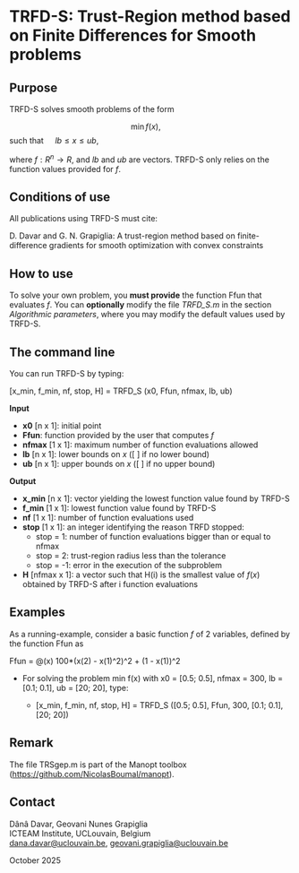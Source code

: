 # TRFD-S: Trust-Region method based on Finite Differences for Smooth problems
## Purpose

TRFD-S solves smooth problems of the form

$$\min f(x), \quad$$ such that $\quad lb \leq x \leq ub$,

where $f:R^n \to R$, and $lb$ and $ub$ are vectors. TRFD-S only relies on the function values provided for $f$.

## Conditions of use

All publications using TRFD-S must cite:

D. Davar and G. N. Grapiglia: A trust-region method based on finite-difference gradients for smooth optimization with convex constraints

## How to use

To solve your own problem, you **must provide** the function Ffun that evaluates $f$. You can **optionally** modify the file _TRFD_S.m_ in the section _Algorithmic parameters_, where you may modify the default values used by TRFD-S.

## The command line 
 
You can run TRFD-S by typing:

[x_min, f_min, nf, stop, H] = TRFD_S (x0, Ffun, nfmax, lb, ub)

**Input**

- **x0** [n x 1]: initial point
- **Ffun**: function provided by the user that computes $f$
- **nfmax** [1 x 1]: maximum number of function evaluations allowed
- **lb** [n x 1]: lower bounds on $x$ ([ ] if no lower bound)
- **ub** [n x 1]: upper bounds on $x$ ([ ] if no upper bound)

**Output**

- **x_min** [n x 1]: vector yielding the lowest function value found by TRFD-S
- **f_min** [1 x 1]: lowest function value found by TRFD-S
- **nf** [1 x 1]: number of function evaluations used
- **stop** [1 x 1]: an integer identifying the reason TRFD stopped:
  - stop = 1: number of function evaluations bigger than or equal to nfmax
  - stop = 2: trust-region radius less than the tolerance
  - stop = -1: error in the execution of the subproblem
- **H** [nfmax x 1]: a vector such that H(i) is the smallest value of $f(x)$ obtained by TRFD-S after i function evaluations

## Examples

As a running-example, consider a basic function $f$ of 2 variables, defined by the function Ffun as

Ffun = @(x) 100*(x(2) - x(1)^2)^2 + (1 - x(1))^2

- For solving the problem min f(x) with x0 = [0.5; 0.5], nfmax = 300, lb = [0.1; 0.1], ub = [20; 20], type:

  - [x_min, f_min, nf, stop, H] = TRFD_S ([0.5; 0.5], Ffun, 300, [0.1; 0.1], [20; 20])

## Remark

The file TRSgep.m is part of the Manopt toolbox (https://github.com/NicolasBoumal/manopt).

## Contact

Dânâ Davar,  Geovani Nunes Grapiglia <br>
ICTEAM Institute, UCLouvain, Belgium <br>
dana.davar@uclouvain.be, geovani.grapiglia@uclouvain.be <br>

October 2025
